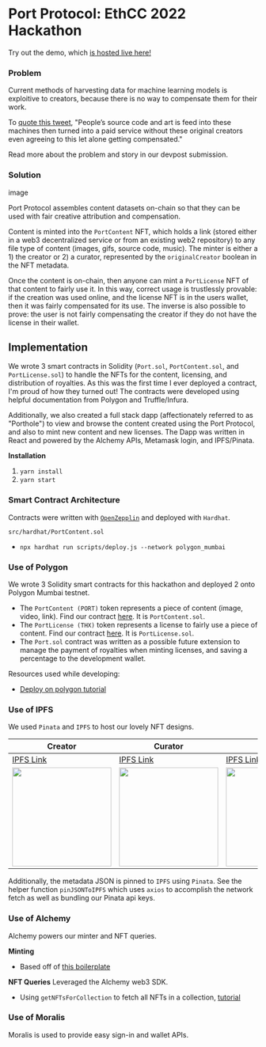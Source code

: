 # Port Protocol: EthCC 2022 Hackathon

Try out the demo, which [is hosted live here!](https://port-protocol-ethcc-hackathon.vercel.app/feed)

### Problem

Current methods of harvesting data for machine learning models is exploitive to creators, because there is no way to compensate them for their work.

To [quote this tweet](https://twitter.com/Carnage4Life/status/1550775142220935169?ref_src=twsrc%5Etfw%7Ctwcamp%5Etweetembed&ref_url=notion%3A%2F%2Fwww.notion.so%2Fseamcontact%2FDevPost-Submission-75f4b71bc1b44685ba212e177c9d2242), "People’s source code and art is feed into these machines then turned into a paid service without these original creators even agreeing to this let alone getting compensated."

Read more about the problem and story in our devpost submission.

### Solution

image

Port Protocol assembles content datasets on-chain so that they can be used with fair creative attribution and compensation. 

Content is minted into the `PortContent` NFT, which holds a link (stored either in a web3 decentralized service or from an existing web2 repository) to any file type of content (images, gifs, source code, music). The minter is either a 1) the creator or 2) a curator, represented by the `originalCreator` boolean in the NFT metadata.

Once the content is on-chain, then anyone can mint a `PortLicense` NFT of that content to fairly use it. In this way, correct usage is trustlessly provable: if the creation was used online, and the license NFT is in the users wallet, then it was fairly compensated for its use. The inverse is also possible to prove: the user is not fairly compensating the creator if they do not have the license in their wallet. 

## Implementation

We wrote 3 smart contracts in Solidity (`Port.sol`, `PortContent.sol`, and `PortLicense.sol`) to handle the NFTs for the content, licensing, and distribution of royalties. As this was the first time I ever deployed a contract, I'm proud of how they turned out! The contracts were developed using helpful documentation from Polygon and Truffle/Infura. 
    
Additionally, we also created a full stack dapp (affectionately referred to as "Porthole") to view and browse the content created using the Port Protocol, and also to mint new content and new licenses. The Dapp was written in React and powered by the Alchemy APIs, Metamask login, and IPFS/Pinata.

**Installation**

1. `yarn install`
2. `yarn start`

### Smart Contract Architecture

Contracts were written with [`OpenZepplin`](https://docs.openzeppelin.com/learn/developing-smart-contracts?pref=hardhat) and deployed with `Hardhat`. 

`src/hardhat/PortContent.sol`
- `npx hardhat run scripts/deploy.js --network polygon_mumbai`

### Use of Polygon

We wrote 3 Solidity smart contracts for this hackathon and deployed 2 onto Polygon Mumbai testnet.

- The `PortContent (PORT)` token represents a piece of content (image, video, link). Find our contract [here](https://mumbai.polygonscan.com/token/0x583fec0f4edf37950a3545a0d40b0a1d654a8742). It is `PortContent.sol`.
- The `PortLicense (THX)` token represents a license to fairly use a piece of content. Find our contract [here](https://mumbai.polygonscan.com/address/0x509ad24fe1ea7d8e261b6c01156a3115be3d061c). It is `PortLicense.sol`.
- The `Port.sol` contract was written as a possible future extension to manage the payment of royalties when minting licenses, and saving a percentage to the development wallet. 

Resources used while developing:
- [Deploy on polygon tutorial](https://docs.alchemy.com/alchemy/tutorials/how-to-code-and-deploy-a-polygon-smart-contract)

### Use of IPFS

We used `Pinata` and `IPFS` to host our lovely NFT designs.

| Creator  | Curator  | License   |
|---|---|---|
|[IPFS Link](https://gateway.pinata.cloud/ipfs/QmbiTRRffjBTdYVQt3XCqXrBen48fwQm72FCcZuNR4yZWF)  |[IPFS Link](https://gateway.pinata.cloud/ipfs/QmW2Y9Vht1WPUz1HtB6aqgqVC24nMGXHJk23qhhN2FrTQ1)   |[IPFS Link](https://gateway.pinata.cloud/ipfs/QmXXKNeJrigru7C41hBoobz8igsjmqUe6Ch2jMSUeigFoj)   |
|<img src="https://gateway.pinata.cloud/ipfs/QmbiTRRffjBTdYVQt3XCqXrBen48fwQm72FCcZuNR4yZWF" width=200/> |<img src="https://gateway.pinata.cloud/ipfs/QmW2Y9Vht1WPUz1HtB6aqgqVC24nMGXHJk23qhhN2FrTQ1" width=200/>  |<img src="https://gateway.pinata.cloud/ipfs/QmXXKNeJrigru7C41hBoobz8igsjmqUe6Ch2jMSUeigFoj" width=200/>  |

Additionally, the metadata JSON is pinned to `IPFS` using `Pinata`. See the helper function `pinJSONToIPFS` which uses `axios` to accomplish the network fetch as well as bundling our Pinata api keys.

### Use of Alchemy

Alchemy powers our minter and NFT queries.

**Minting**
- Based off of [this boilerplate](https://docs.alchemy.com/alchemy/tutorials/nft-minter)

**NFT Queries**
Leveraged the Alchemy web3 SDK.
- Using `getNFTsForCollection` to fetch all NFTs in a collection, [tutorial](https://docs.alchemy.com/alchemy/enhanced-apis/nft-api/how-to-get-all-nfts-in-a-collection)

### Use of Moralis
Moralis is used to provide easy sign-in and wallet APIs.
